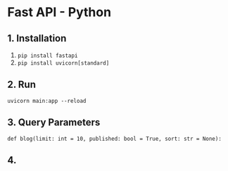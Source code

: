 # Fast API - Python

## 1. Installation

1. `pip install fastapi `
2. `pip install uvicorn[standard]`

## 2. Run

`uvicorn main:app --reload `

## 3. Query Parameters

`def blog(limit: int = 10, published: bool = True, sort: str = None):`

## 4.
